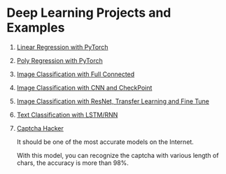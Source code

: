 # Deep Learning Projects and Examples
1. [Linear Regression with PyTorch](https://github.com/yuchuanwang/DeepLearning/blob/main/LinearRegression.py)

2. [Poly Regression with PyTorch](https://github.com/yuchuanwang/DeepLearning/blob/main/PolyRegression.py)

3. [Image Classification with Full Connected](https://github.com/yuchuanwang/DeepLearning/blob/main/ImageClassificationWithFC.py)

4. [Image Classification with CNN and CheckPoint](https://github.com/yuchuanwang/DeepLearning/blob/main/ImageClassificationWithCNN_CheckPoint.py)

5. [Image Classification with ResNet, Transfer Learning and Fine Tune](https://github.com/yuchuanwang/DeepLearning/blob/main/ImageClassificationWithResNet_CheckPoint.py)

6. [Text Classification with LSTM/RNN](https://github.com/yuchuanwang/DeepLearning/blob/main/TextClassificationWithLSTM.py)

7. [Captcha Hacker](https://github.com/yuchuanwang/DeepLearning/blob/main/CaptchaHacker.py)

   It should be one of the most accurate models on the Internet. 

   With this model, you can recognize the captcha with various length of chars, the accuracy is more than 98%.
   

   
